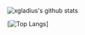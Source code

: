 ![xgladius's github stats](https://github-readme-stats.vercel.app/api?username=xgladius&count_private=true&show_icons=true&theme=material-palenight)

[![Top Langs](https://github-readme-stats.vercel.app/api/top-langs/?username=xgladius&exclude_repo=Pixel-Tamers-RE&theme=material-palenight)]
